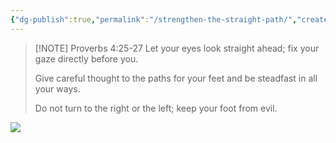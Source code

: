 ```yaml
---
{"dg-publish":true,"permalink":"/strengthen-the-straight-path/","created":"","updated":""}
---
```



> [!NOTE] Proverbs 4:25-27
> Let your eyes look straight ahead; fix your gaze directly before you.
> 
> Give careful thought to the paths for your feet and be steadfast in all your ways.
> 
> Do not turn to the right or the left; keep your foot from evil.

![](https://res.cloudinary.com/dt9hlo5sw/image/upload/c_scale,w_1080/v1678850553/obsidian/image_b2d48h.png)

  
<!-- HTML Meta Tags --> <title>Strengthen the Straight Path</title> <head><meta name="description" content="Don't get surprised by a marriage that strays by adding this simple marriage habit to strengthen the straight path. Don't make assumptions that can surprise you."> <!-- Facebook Meta Tags --> <meta property="og:url" content="https://themarriagehabit.com/strengthen-the-straight-path/"> <meta property="og:type" content="website"> <meta property="og:title" content="Strengthen the Straight Path"> <meta property="og:description" content="Don't get surprised by a marriage that strays by adding this simple marriage habit to strengthen the straight path. Don't make assumptions that can surprise you."> <meta property="og:image" content="https://res.cloudinary.com/dt9hlo5sw/image/upload/c_scale,w_1080/v1678850553/obsidian/image_b2d48h.png"> <!-- Twitter Meta Tags --> <meta name="twitter:card" content="summary_large_image"> <meta property="twitter:domain" content="themarriagehabit.com"> <meta property="twitter:url" content="https://themarriagehabit.com/strengthen-the-straight-path/"> <meta name="twitter:title" content="Strengthen the Straight Path"> <meta name="twitter:description" content="Don't get surprised by a marriage that strays by adding this simple marriage habit to strengthen the straight path. Don't make assumptions that can surprise you."> <meta name="twitter:image" content="https://res.cloudinary.com/dt9hlo5sw/image/upload/c_scale,w_1080/v1678850553/obsidian/image_b2d48h.png"> </head>
<!-- Meta Tags Generated via https://www.opengraph.xyz -->